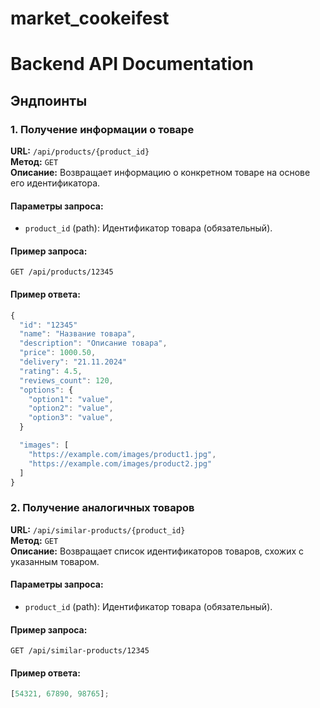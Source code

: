 # market_cookeifest

# Backend API Documentation

## Эндпоинты

### 1. Получение информации о товаре

**URL:** `/api/products/{product_id}`  
**Метод:** `GET`  
**Описание:** Возвращает информацию о конкретном товаре на основе его идентификатора.

#### Параметры запроса:

- `product_id` (path): Идентификатор товара (обязательный).

#### Пример запроса:

```http
GET /api/products/12345
```

#### Пример ответа:

```javascript
{
  "id": "12345"
  "name": "Название товара",
  "description": "Описание товара",
  "price": 1000.50,
  "delivery": "21.11.2024"
  "rating": 4.5,
  "reviews_count": 120,
  "options": {
    "option1": "value",
    "option2": "value",
    "option3": "value",
  }

  "images": [
    "https://example.com/images/product1.jpg",
    "https://example.com/images/product2.jpg"
  ]
}
```

### 2. Получение аналогичных товаров

**URL:** `/api/similar-products/{product_id}`  
**Метод:** `GET`  
**Описание:** Возвращает список идентификаторов товаров, схожих с указанным товаром.

#### Параметры запроса:

- `product_id` (path): Идентификатор товара (обязательный).

#### Пример запроса:

```http
GET /api/similar-products/12345
```

#### Пример ответа:

```javascript
[54321, 67890, 98765];
```
